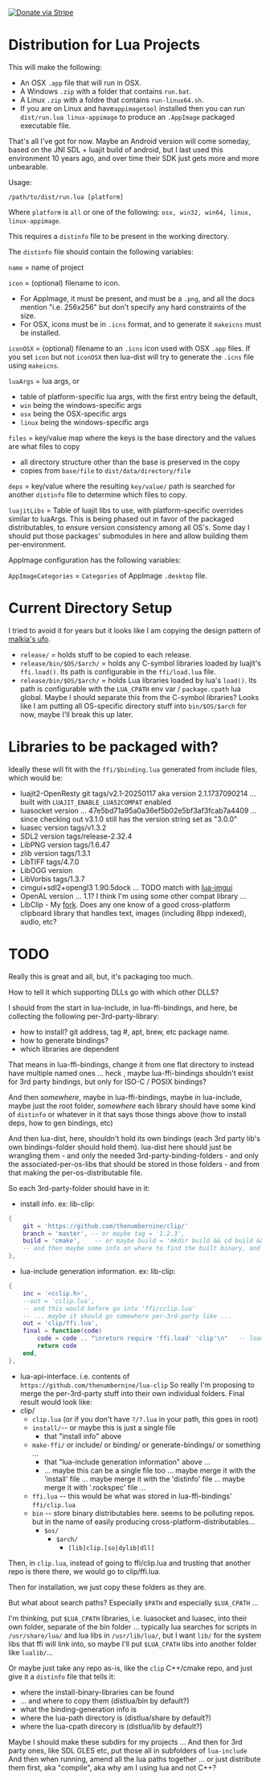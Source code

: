 [![Donate via Stripe](https://img.shields.io/badge/Donate-Stripe-green.svg)](https://buy.stripe.com/00gbJZ0OdcNs9zi288)<br>

# Distribution for Lua Projects

This will make the following:
- An OSX `.app` file that will run in OSX.
- A Windows `.zip` with a folder that contains `run.bat`.
- A Linux `.zip` with a foldre that contains `run-linux64.sh`.
- If you are on Linux and have`appimagetool` installed then you can run `dist/run.lua linux-appimage` to produce an `.AppImage` packaged executable file.

That's all I've got for now.  Maybe an Android version will come someday, based on the JNI SDL + luajit build of android, but I last used this environment 10 years ago, and over time their SDK just gets more and more unbearable.

Usage:
```
/path/to/dist/run.lua [platform]
```

Where `platform` is `all` or one of the following: `osx, win32, win64, linux, linux-appimage`.

This requires a `distinfo` file to be present in the working directory.

The `distinfo` file should contain the following variables:

`name` = name of project

`icon` = (optional) filename to icon.
- For AppImage, it must be present, and must be a `.png`, and all the docs mention "i.e. 256x256" but don't specify any hard constraints of the size.
- For OSX, icons must be in `.icns` format, and to generate it `makeicns` must be installed.

`iconOSX` = (optional) filename to an `.icns` icon used with OSX `.app` files.  If you set `icon` but not `iconOSX` then lua-dist will try to generate the `.icns` file using `makeicns`.

`luaArgs` = lua args, or
- table of platform-specific lua args, with the first entry being the default,
- `win` being the windows-specific args
- `osx` being the OSX-specific args
- `linux` being the windows-specific args

`files` = key/value map where the keys is the base directory and the values are what files to copy
- all directory structure other than the base is preserved in the copy
- copies from `base/file` to `dist/data/directory/file`

`deps` = key/value where the resulting `key/value/` path is searched for another `distinfo` file to determine which files to copy.

`luajitLibs` = Table of luajit libs to use, with platform-specific overrides similar to luaArgs.
This is being phased out in favor of the packaged distributables, to ensure version consistency among all OS's.
Some day I should put those packages' submodules in here and allow building them per-environment.

AppImage configuration has the following variables:

`AppImageCategories` = `Categories` of AppImage `.desktop` file.


# Current Directory Setup

I tried to avoid it for years but it looks like I am copying the design pattern of [malkia's ufo](https://github.com/malkia/ufo).

- `release/` = holds stuff to be copied to each release.
- `release/bin/$OS/$arch/` = holds any C-symbol libraries loaded by luajit's `ffi.load()`.  Its path is configurable in the `ffi/load.lua` file.
- `release/bin/$OS/$arch/` = holds Lua libraries loaded by lua's `load()`.  Its path is configurable with the `LUA_CPATH` env var / `package.cpath` lua global.  Maybe I should separate this from the C-symbol libraries?
Looks like I am putting all OS-specific directory stuff into `bin/$OS/$arch` for now, maybe I'll break this up later.

# Libraries to be packaged with?

Ideally these will fit with the `ffi/$binding.lua` generated from include files, which would be:
- luajit2-OpenResty git tags/v2.1-20250117 aka version 2.1.1737090214 ... built with `LUAJIT_ENABLE_LUA52COMPAT` enabled
- luasocket version ... 47e5bd71a95a0a36ef5b02e5bf3af3fcab7a4409 ... since checking out v3.1.0 still has the version string set as "3.0.0"
- luasec version tags/v1.3.2
- SDL2 version tags/release-2.32.4
- LibPNG version tags/1.6.47
- zlib version tags/1.3.1
- LibTIFF tags/4.7.0
- LibOGG version
- LibVorbis tags/1.3.7
- cimgui+sdl2+opengl3 1.90.5dock ... TODO match with [lua-imgui](https://github.com/thenumbernine/lua-imgui)
- OpenAL version ... 1.1?  I think I'm using some other compat library ...
- LibClip - My [fork](https://github.com/thenumbernine/clip).  Does any one know of a good cross-platform clipboard library that handles text, images (including 8bpp indexed), audio, etc?


# TODO

Really this is great and all, but, it's packaging too much.

How to tell it which supporting DLLs go with which other DLLS?

I should from the start in lua-include, in lua-ffi-bindings, and here, be collecting the following per-3rd-party-library:
- how to install?  git address, tag #, apt, brew, etc package name.
- how to generate bindings?
- which libraries are dependent

That means in lua-ffi-bindings, change it from one flat directory to instead have multiple named ones ... heck , maybe lua-ffi-bindings shouldn't exist for 3rd party bindings, but only for ISO-C / POSIX bindings?

And then *somewhere*, maybe in lua-ffi-bindings, maybe in lua-include, maybe just the root folder, *somewhere* each library should have some kind of `distinfo` or whatever in it that says those things above (how to install deps, how to gen bindings, etc)

And then lua-dist, here, shouldn't hold its own bindings (each 3rd party lib's own bindings-folder should hold them).
lua-dist here should just be wrangling them - and only the needed 3rd-party-binding-folders - and only the associated-per-os-libs that should be stored in those folders - and from that making the per-os-distributable file.

So each 3rd-party-folder should have in it:
- install info.  ex: lib-clip:
``` Lua
{
	git = 'https://github.com/thenumbernine/clip/'
	branch = 'master', -- or maybe tag = '1.2.3',
	build = 'cmake',	-- or maybe build = 'mkdir build && cd build && cmake ..',
	-- and then maybe some info on where to find the built binary, and where to package it per-OS
},
```

- lua-include generation information. ex: lib-clip:
``` Lua
{
	inc = '<cclip.h>',
	--out = 'cclip.lua',
	-- and this would before go into 'ffi/cclip.lua'
	-- ... maybe it should go somewhere per-3rd-party like ...
	out = 'clip/ffi.lua',
	final = function(code)
		code = code .. "\nreturn require 'ffi.load' 'clip'\n"	-- load libclip.so / libclip.dylib / clip.dll
		return code
	end,
},
```
- lua-api-interface.  i.e. contents of `https://github.com/thenumbernine/lua-clip`
So really I'm proposing to merge the per-3rd-party stuff into their own individual folders.
Final result would look like:
- clip/
	- `clip.lua` (or if you don't have `?/?.lua` in your path, this goes in root)
	- `install/`-- or maybe this is just a single file
		- that "install info" above
	- `make-ffi/` or include/ or binding/ or generate-bindings/ or something ...
		- that "lua-include generation information" above ...
		- ... maybe this can be a single file too ... maybe merge it with the 'install' file ... maybe merge it with the 'distinfo' file ... maybe merge it with '.rockspec' file ...
	- `ffi.lua` -- this would be what was stored in lua-ffi-bindings' `ffi/clip.lua`
	- `bin`	-- store binary distributables here.  seems to be polluting repos. but in the name of easily producing cross-platform-distributables...
		- `$os/`
			- `$arch/`
				- `[lib]clip.[so|dylib|dll]`

Then, in `clip.lua`, instead of going to ffi/clip.lua and trusting that another repo is there there, we would go to clip/ffi.lua.

Then for installation, we just copy these folders as they are.

But what about search paths?  Especially `$PATH` and especially `$LUA_CPATH` ...

I'm thinking, put `$LUA_CPATH` libraries, i.e. luasocket and luasec, into their own folder, separate of the bin folder ... typically lua searches for scripts in `/usr/share/lua/` and lua libs in `/usr/lib/lua/`, but I want `lib/` for the system libs that ffi will link into,
so maybe I'll put `$LUA_CPATH` libs into another folder like `lualib/`...

Or maybe just take any repo as-is, like the `clip` C++/cmake repo, and just give it a `distinfo` file that tells it:
- where the install-binary-libraries can be found
- ... and where to copy them (distlua/bin by default?)
- what the binding-generation info is
- where the lua-path directory is (distlua/share by default?)
- where the lua-cpath direcory is (distlua/lib by default?)

Maybe I should make these subdirs for my projects ...
And then for 3rd party ones, like SDL GLES etc, put those all in subfolders of `lua-include`
And then when running, amend all the lua paths together ...  or just distribute them first, aka "compile", aka why am I using lua and not C++?
